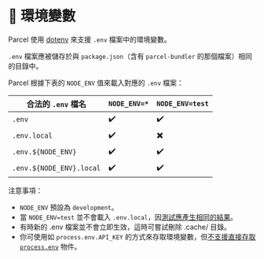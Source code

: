 # 🌳 環境變數

Parcel 使用 [dotenv](https://github.com/motdotla/dotenv) 來支援 `.env` 檔案中的環境變數。

`.env` 檔案應被儲存於與 `package.json`（含有 `parcel-bundler` 的那個檔案）相同的目錄中。

Parcel 根據下表的 `NODE_ENV` 值來載入對應的 `.env` 檔案：

| 合法的 `.env` 檔名       | `NODE_ENV=*`  | `NODE_ENV=test`  |
| ------------------------ | ------------- | ---------------  |
| `.env`                   | ✔️            | ✔️              |
| `.env.local`             | ✔️            | ✖️              |
| `.env.${NODE_ENV}`       | ✔️            | ✔️              |
| `.env.${NODE_ENV}.local` | ✔️            | ✔️              |

注意事項：

- `NODE_ENV` 預設為 `development`。
- 當 `NODE_ENV=test` 並不會載入 `.env.local`，因[測試應產生相同的結果](https://github.com/parcel-bundler/parcel/blob/28df546a2249b6aac1e529dd629f506ba6b0a4bb/src/utils/env.js#L9)。
- 有時新的 .env 檔案並不會立即生效，這時可嘗試刪除 .cache/ 目錄。
- 你可使用如 `process.env.API_KEY` 的方式來存取環境變數，但[不支援直接存取 `process.env`](https://github.com/parcel-bundler/parcel/issues/2299#issuecomment-439768971) 物件。
